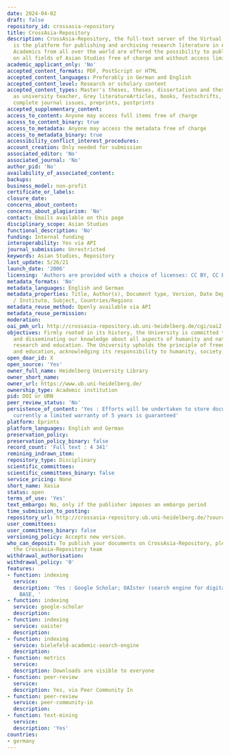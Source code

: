 ```yaml
---
date: 2024-04-02
draft: false
repository_id: crossasia-repository
title: CrossAsia-Repository
description: CrossAsia-Repository, the full-text server of the Virtual Library CrossAsia
  is the platform for publishing and archiving research literature in Asian Studies.
  Academics from all over the world are offered the possibility to publish their research
  on all fields of Asian Studies free of charge and without access limitation.
academic_applicant_only: 'No'
accepted_content_formats: PDF, PostScript or HTML
accepted_content_languages: Preferably in German and English
accepted_content_level: Research or scholary content
accepted_content_types: Master's theses, theses, dissertations and theses for qualification
  as university teacher, Grey literatureArticles, books, festschrifts, book chapters,
  complete journal issues, preprints, postprints
accepted_supplementary_content:
access_to_content: Anyone may access full items free of charge
access_to_content_binary: true
access_to_metadata: Anyone may access the metadata free of charge
access_to_metadata_binary: true
accessibility_conflict_interest_procedures:
account_creation: Only needed for submission
associated_editor: 'No'
associated_journal: 'No'
author_pid: 'No'
availability_of_associated_content:
backups:
business_model: non-profit
certificate_or_labels:
closure_date:
concerns_about_content:
concerns_about_plagiarism: 'No'
contact: Emails available on this page
disciplinary_scope: Asian Studies
functional_description: 'No'
funding: Internal funding
interoperability: Yes via API
journal_submission: Unrestricted
keywords: Asian Studies, Repository
last_update: 5/26/21
launch_date: '2006'
licensing: 'Authors are provided with a choice of licenses: CC BY, CC BY-NC, CC BY-NC-ND'
metadata_formats: 'No'
metadata_languages: English and German
metadata_properties: Title, Author(s), Document type, Version, Date Deposited, Faculties
  / Institute, Subject, Countries/Regions
metadata_reuse_method: Openly available via API
metadata_reuse_permission:
moderation:
oai_pmh_url: http://crossasia-repository.ub.uni-heidelberg.de/cgi/oai2
objectives: Firmly rooted in its history, the University is committed to expanding
  and disseminating our knowledge about all aspects of humanity and nature through
  research and education. The University upholds the principle of freedom of research
  and education, acknowledging its responsibility to humanity, society, and nature.
open_doar_id: X
open_source: 'Yes'
owner_full_name: Heidelberg University Library
owner_short_name:
owner_url: https://www.ub.uni-heidelberg.de/
ownership_type: Academic institution
pid: DOI or URN
peer_review_status: 'No'
persistence_of_content: 'Yes : Efforts will be undertaken to store documents permanently,
  currently a limited warranty of 5 years is guaranteed'
platform: Eprints
platform_languages: English and German
preservation_policy:
preservation_policy_binary: false
record_count: 'Full text : 4 341'
remining_indrawn_item:
repository_type: Disciplinary
scientific_committees:
scientific_committees_binary: false
service_pricing: None
short_name: Xasia
status: open
terms_of_use: 'Yes'
text_embargo: No, only if the publisher imposes an embargo period
time_submission_to_posting:
repository_url: http://crossasia-repository.ub.uni-heidelberg.de/?source_opus=&la=en
user_committees:
user_committees_binary: false
versioning_policy: Accepts new version.
who_can_deposit: To publish your documents on CrossAsia-Repository, please contact
  the CrossAsia-Repository team
withdrawal_authorisation:
withdrawal_policy: '0'
features:
- function: indexing
  service:
  description: 'Yes : Google Scholar; OAIster (search engine for digital resources),
    BASE, '
- function: indexing
  service: google-scholar
  description:
- function: indexing
  service: oaister
  description:
- function: indexing
  service: bielefeld-academic-search-engine
  description:
- function: metrics
  service:
  description: Downloads are visible to everyone
- function: peer-review
  service:
  description: Yes, via Peer Community In
- function: peer-review
  service: peer-community-in
  description:
- function: text-mining
  service:
  description: 'Yes'
countries:
- germany
---
```



